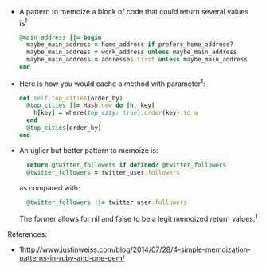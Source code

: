 - A pattern to memoize a block of code that could return several values is<sup>1<sup>: 
  ```ruby 
  @main_address ||= begin
    maybe_main_address = home_address if prefers_home_address?
    maybe_main_address = work_address unless maybe_main_address
    maybe_main_address = addresses.first unless maybe_main_address
  end
  ```
  
- Here is how you would cache a method with parameter<sup>1</sup>: 
  ```ruby
  def self.top_cities(order_by)
    @top_cities ||= Hash.new do |h, key|
      h[key] = where(top_city: true).order(key).to_a
    end
    @top_cities[order_by]
  end
  ```

- An uglier but better pattern to memoize is: 
  ```ruby
    return @twitter_followers if defined? @twitter_followers
    @twitter_followers = twitter_user.followers 
  ```
  as compared with: 
  
  ```ruby
    @twitter_followers ||= twitter_user.followers
  ```
  
  The former allows for nil and false to be a legit memoized return values.<sup>1</sup> 
  
References: 

- 1http://www.justinweiss.com/blog/2014/07/28/4-simple-memoization-patterns-in-ruby-and-one-gem/
